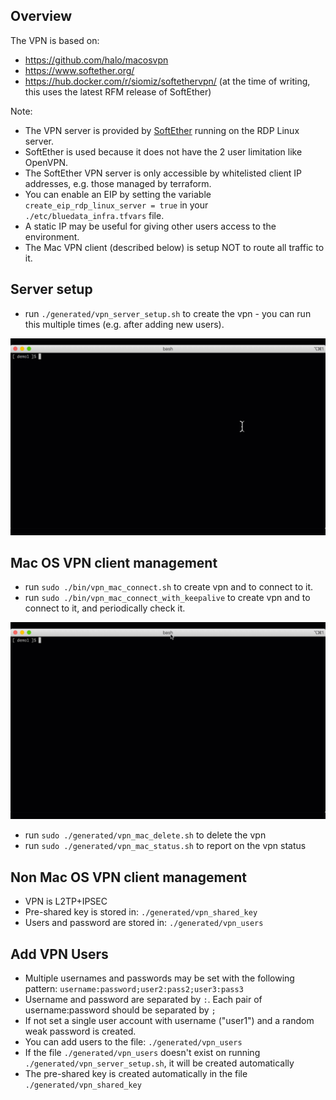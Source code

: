## Overview

The VPN is based on:

- https://github.com/halo/macosvpn
- https://www.softether.org/
- https://hub.docker.com/r/siomiz/softethervpn/ (at the time of writing, this uses the latest RFM release of SoftEther)

Note:

- The VPN server is provided by [SoftEther](https://www.softether.org/) running on the RDP Linux server.
- SoftEther is used because it does not have the 2 user limitation like OpenVPN.
- The SoftEther VPN server is only accessible by whitelisted client IP addresses, e.g. those managed by terraform.
- You can enable an EIP by setting the variable `create_eip_rdp_linux_server = true` in your `./etc/bluedata_infra.tfvars` file.  
- A static IP may be useful for giving other users access to the environment.
- The Mac VPN client (described below) is setup NOT to route all traffic to it.

## Server setup

- run `./generated/vpn_server_setup.sh` to create the vpn - you can run this multiple times (e.g. after adding new users).

![vpn server setup](./README-VPN/vpn_server_setup.gif)

## Mac OS VPN client management

- run `sudo ./bin/vpn_mac_connect.sh` to create vpn and to connect to it. 
- run `sudo ./bin/vpn_mac_connect_with_keepalive` to create vpn and to connect to it, and periodically check it.


![vpn mac connect](./README-VPN/vpn_mac_connect.gif)

- run `sudo ./generated/vpn_mac_delete.sh` to delete the vpn
- run `sudo ./generated/vpn_mac_status.sh` to report on the vpn status


## Non Mac OS VPN client management

- VPN is L2TP+IPSEC
- Pre-shared key is stored in: `./generated/vpn_shared_key` 
- Users and password are stored in: `./generated/vpn_users` 

## Add VPN Users

- Multiple usernames and passwords may be set with the following pattern: `username:password;user2:pass2;user3:pass3`
- Username and password are separated by `:`. Each pair of username:password should be separated by `;`
- If not set a single user account with username ("user1") and a random weak password is created.
- You can add users to the file: `./generated/vpn_users`
- If the file `./generated/vpn_users` doesn't exist on running `./generated/vpn_server_setup.sh`, it will be created automatically
- The pre-shared key is created automatically in the file `./generated/vpn_shared_key` 

